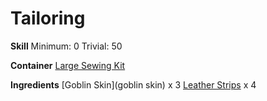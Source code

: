 <!-- TITLE: Goblin Flippers -->
<!-- SUBTITLE: Swimming flipers made from leather and goblin skin -->

# Tailoring
**Skill**
Minimum: 0
Trivial: 50

**Container**
[Large Sewing Kit](large-sewing-kit)

**Ingredients**
[Goblin Skin](goblin skin) x 3
[Leather Strips](leather-strips) x 4